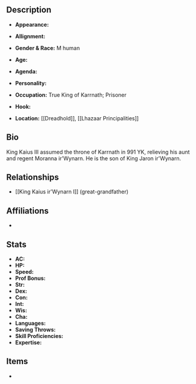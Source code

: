 ## Description
- **Appearance:** 

- **Allignment:** 

- **Gender & Race:** M human

- **Age:** 

- **Agenda:** 

- **Personality:** 

- **Occupation:** True King of Karrnath; Prisoner

- **Hook:** 

- **Location:** [[Dreadhold]], [[Lhazaar Principalities]]

## Bio
King Kaius III assumed the throne of Karrnath in 991 YK, relieving his aunt and regent Moranna ir'Wynarn. He is the son of King Jaron ir'Wynarn.

## Relationships
- [[King Kaius ir'Wynarn I]] (great-grandfather)

## Affiliations
-

## Stats
- **AC:** 
- **HP:** 
- **Speed:** 
- **Prof Bonus:** 
- **Str:** 
- **Dex:** 
- **Con:** 
- **Int:** 
- **Wis:** 
- **Cha:** 
- **Languages:** 
- **Saving Throws:** 
- **Skill Proficiencies:** 
- **Expertise:** 


## Items
- 
